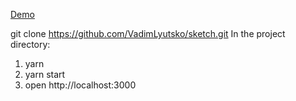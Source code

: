 [Demo](https://vadimlyutsko.github.io/sketch/)

git clone https://github.com/VadimLyutsko/sketch.git
   In the project directory:
1. yarn
2. yarn start
3. open http://localhost:3000
